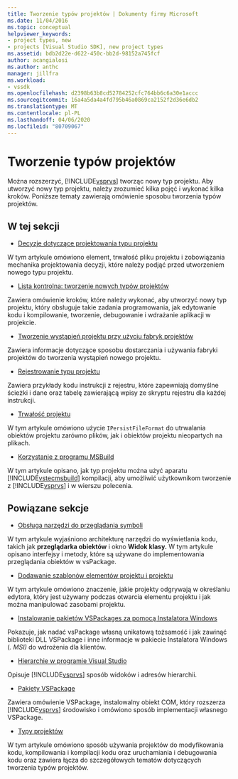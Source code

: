 ```yaml
---
title: Tworzenie typów projektów | Dokumenty firmy Microsoft
ms.date: 11/04/2016
ms.topic: conceptual
helpviewer_keywords:
- project types, new
- projects [Visual Studio SDK], new project types
ms.assetid: bdb2d22e-d622-450c-bb2d-98152a745fcf
author: acangialosi
ms.author: anthc
manager: jillfra
ms.workload:
- vssdk
ms.openlocfilehash: d2398b63b8cd52784252cfc764bb6c6a30e1accc
ms.sourcegitcommit: 16a4a5da4a4fd795b46a0869ca2152f2d36e6db2
ms.translationtype: MT
ms.contentlocale: pl-PL
ms.lasthandoff: 04/06/2020
ms.locfileid: "80709067"
---
```

# <a name="create-project-types"></a>Tworzenie typów projektów
Można rozszerzyć, [!INCLUDE[vsprvs](../../code-quality/includes/vsprvs_md.md)] tworząc nowy typ projektu. Aby utworzyć nowy typ projektu, należy zrozumieć kilka pojęć i wykonać kilka kroków. Poniższe tematy zawierają omówienie sposobu tworzenia typów projektów.

## <a name="in-this-section"></a>W tej sekcji
- [Decyzje dotyczące projektowania typu projektu](../../extensibility/internals/project-type-design-decisions.md)

 W tym artykule omówiono element, trwałość pliku projektu i zobowiązania mechanika projektowania decyzji, które należy podjąć przed utworzeniem nowego typu projektu.

- [Lista kontrolna: tworzenie nowych typów projektów](../../extensibility/internals/checklist-creating-new-project-types.md)

 Zawiera omówienie kroków, które należy wykonać, aby utworzyć nowy typ projektu, który obsługuje takie zadania programowania, jak edytowanie kodu i kompilowanie, tworzenie, debugowanie i wdrażanie aplikacji w projekcie.

- [Tworzenie wystąpień projektu przy użyciu fabryk projektów](../../extensibility/internals/creating-project-instances-by-using-project-factories.md)

 Zawiera informacje dotyczące sposobu dostarczania i używania fabryki projektów do tworzenia wystąpień nowego projektu.

- [Rejestrowanie typu projektu](../../extensibility/internals/registering-a-project-type.md)

 Zawiera przykłady kodu instrukcji z rejestru, które zapewniają domyślne ścieżki i dane oraz tabelę zawierającą wpisy ze skryptu rejestru dla każdej instrukcji.

- [Trwałość projektu](../../extensibility/internals/project-persistence.md)

 W tym artykule omówiono użycie `IPersistFileFormat` do utrwalania obiektów projektu zarówno plików, jak i obiektów projektu nieopartych na plikach.

- [Korzystanie z programu MSBuild](../../extensibility/internals/using-msbuild.md)

 W tym artykule opisano, jak typ projektu można użyć aparatu [!INCLUDE[vstecmsbuild](../../extensibility/internals/includes/vstecmsbuild_md.md)] kompilacji, aby umożliwić użytkownikom tworzenie z [!INCLUDE[vsprvs](../../code-quality/includes/vsprvs_md.md)] i w wierszu polecenia.

## <a name="related-sections"></a>Powiązane sekcje
- [Obsługa narzędzi do przeglądania symboli](../../extensibility/internals/supporting-symbol-browsing-tools.md)

 W tym artykule wyjaśniono architekturę narzędzi do wyświetlania kodu, takich jak **przeglądarka obiektów** i okno **Widok klasy.** W tym artykule opisano interfejsy i metody, które są używane do implementowania przeglądania obiektów w vsPackage.

- [Dodawanie szablonów elementów projektu i projektu](../../extensibility/internals/adding-project-and-project-item-templates.md)

 W tym artykule omówiono znaczenie, jakie projekty odgrywają w określaniu edytora, który jest używany podczas otwarcia elementu projektu i jak można manipulować zasobami projektu.

- [Instalowanie pakietów VSPackages za pomocą Instalatora Windows](../../extensibility/internals/installing-vspackages-with-windows-installer.md)

 Pokazuje, jak nadać vsPackage własną unikatową tożsamość i jak zawinąć biblioteki DLL VSPackage i inne informacje w pakiecie Instalatora Windows (*. MSI)* do wdrożenia dla klientów.

- [Hierarchie w programie Visual Studio](../../extensibility/internals/hierarchies-in-visual-studio.md)

 Opisuje [!INCLUDE[vsprvs](../../code-quality/includes/vsprvs_md.md)] sposób widoków i adresów hierarchii.

- [Pakiety VSPackage](../../extensibility/internals/vspackages.md)

 Zawiera omówienie VSPackage, instalowalny obiekt COM, który rozszerza [!INCLUDE[vsprvs](../../code-quality/includes/vsprvs_md.md)] środowisko i omówiono sposób implementacji własnego VSPackage.

- [Typy projektów](../../extensibility/internals/project-types.md)

 W tym artykule omówiono sposób używania projektów do modyfikowania kodu, kompilowania i kompilacji kodu oraz uruchamiania i debugowania kodu oraz zawiera łącza do szczegółowych tematów dotyczących tworzenia typów projektów.

